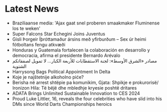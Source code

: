 # Latest News
-  Braziliaanse media: 'Ajax gaat snel proberen smaakmaker Fluminense los te weken'
-  Super Falcons Star Echegini Joins Juventus
-  Gísli Þorgeir Íþróttamaður ársins með yfirburðum – Sex úr heimi fótboltans fengu atkvæði
-  Honduras y Guatemala fortalecen la colaboración en desarrollo y democracia, afirma el presidente Bernardo Arévalo
-  مصادر «الشرق الأوسط»: لجنة الاستقطابات للأربعة الكبار... لا تمويل لصفقاتكم الشتوية
-  Harrysong Bags Political Appointment In Delta
-  Koje je najštetnije alkoholno piće?
-  Berisha në arrest shtëpie pa komunikim, Gjata: Shpikje e prokurorisë/ Ironizon Hila: Të bëjë dhe mbledhje kryesie poshtë dritares
-  ADATA Brings Unlimited Sustainable Innovation to CES 2024
-  Proud Luke Littler, 16, reveals the four celebrities who have slid into his DMs since World Darts Championships heroics

